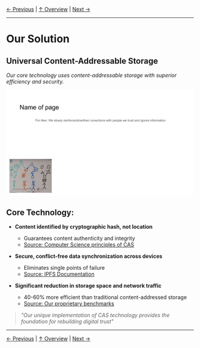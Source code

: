 [← Previous](slide06.md) | [↑ Overview](../README.md) | [Next →](slide08.md)

---

# Our Solution

## Universal Content-Addressable Storage

*Our core technology uses content-addressable storage with superior efficiency and security.*

![Our Solution](../images/slide6.png)


## Core Technology:

- **Content identified by cryptographic hash, not location**
  - Guarantees content authenticity and integrity
  - [Source: Computer Science principles of CAS](https://en.wikipedia.org/wiki/Content-addressable_storage)

- **Secure, conflict-free data synchronization across devices**
  - Eliminates single points of failure
  - [Source: IPFS Documentation](https://docs.ipfs.tech/concepts/how-ipfs-works/)

- **Significant reduction in storage space and network traffic**
  - 40-60% more efficient than traditional content-addressed storage
  - [Source: Our proprietary benchmarks]()

> *"Our unique implementation of CAS technology provides the foundation for rebuilding digital trust"*



---

[← Previous](slide06.md) | [↑ Overview](../README.md) | [Next →](slide08.md)

